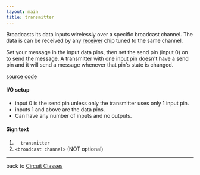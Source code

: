 ```yaml
---
layout: main
title: transmitter
---
```


Broadcasts its data inputs wirelessly over a specific broadcast channel. The data is can be received by any [receiver](Receiver) chip tuned to the same channel.

Set your message in the input data pins, then set the send pin (input 0) on to send the message.
A transmitter with one input pin doesn't have a send pin and it will send a message whenever that pin's state is changed.

[source code](https://github.com/eisental/BasicCircuits/blob/master/src/main/java/org/tal/basiccircuits/transmitter.java)

#### I/O setup 
* input 0 is the send pin unless only the transmitter uses only 1 input pin.
* inputs 1 and above are the data pins.
* Can have any number of inputs and no outputs.

#### Sign text
1. `   transmitter   `
2. ` <broadcast channel> ` (NOT optional)
***
back to [Circuit Classes](Home)
